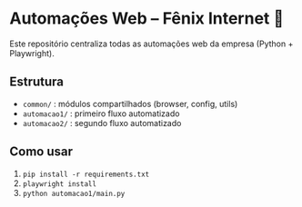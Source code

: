 # Automações Web – Fênix Internet 🚀

Este repositório centraliza todas as automações web da empresa (Python + Playwright).

## Estrutura
- `common/` : módulos compartilhados (browser, config, utils)
- `automacao1/` : primeiro fluxo automatizado
- `automacao2/` : segundo fluxo automatizado

## Como usar
1. `pip install -r requirements.txt`
2. `playwright install`
3. `python automacao1/main.py`

